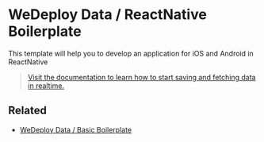 # WeDeploy Data / ReactNative Boilerplate

This template will help you to develop an application for iOS and Android in ReactNative

> [Visit the documentation to learn how to start saving and fetching data in realtime.](http://wedeploy.com/docs/data/)

## Related

* [WeDeploy Data / Basic Boilerplate](https://github.com/wedeploy/boilerplate-data)
